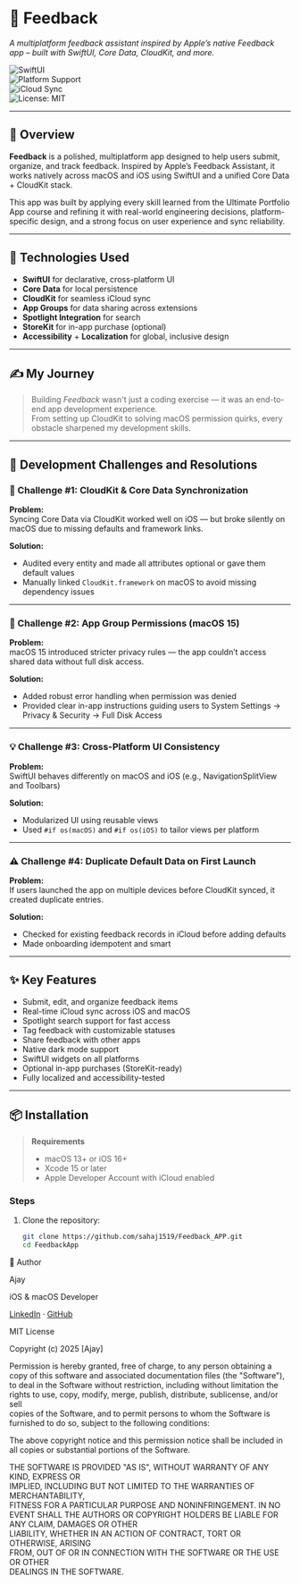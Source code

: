 







# 📨 Feedback  
*A multiplatform feedback assistant inspired by Apple’s native Feedback app – built with SwiftUI, Core Data, CloudKit, and more.*

![SwiftUI](https://img.shields.io/badge/SwiftUI-Framework-blue?logo=swift)  
![Platform Support](https://img.shields.io/badge/Platforms-iOS%20%7C%20macOS-lightgrey?logo=apple)  
![iCloud Sync](https://img.shields.io/badge/CloudKit-Enabled-brightgreen?logo=icloud)  
![License: MIT](https://img.shields.io/badge/License-MIT-yellow.svg)

---

## 🚀 Overview

**Feedback** is a polished, multiplatform app designed to help users submit, organize, and track feedback. Inspired by Apple’s Feedback Assistant, it works natively across macOS and iOS using SwiftUI and a unified Core Data + CloudKit stack.

This app was built by applying every skill learned from the Ultimate Portfolio App course and refining it with real-world engineering decisions, platform-specific design, and a strong focus on user experience and sync reliability.

---

## 🧱 Technologies Used

- **SwiftUI** for declarative, cross-platform UI
- **Core Data** for local persistence
- **CloudKit** for seamless iCloud sync
- **App Groups** for data sharing across extensions
- **Spotlight Integration** for search
- **StoreKit** for in-app purchase (optional)
- **Accessibility** + **Localization** for global, inclusive design

---

## ✍️ My Journey

> Building *Feedback* wasn't just a coding exercise — it was an end-to-end app development experience.  
> From setting up CloudKit to solving macOS permission quirks, every obstacle sharpened my development skills.

---

## 🔧 Development Challenges and Resolutions

### 🧩 Challenge #1: CloudKit & Core Data Synchronization

**Problem:**  
Syncing Core Data via CloudKit worked well on iOS — but broke silently on macOS due to missing defaults and framework links.

**Solution:**  
- Audited every entity and made all attributes optional or gave them default values  
- Manually linked `CloudKit.framework` on macOS to avoid missing dependency issues

---

### 🔐 Challenge #2: App Group Permissions (macOS 15)

**Problem:**  
macOS 15 introduced stricter privacy rules — the app couldn’t access shared data without full disk access.

**Solution:**  
- Added robust error handling when permission was denied  
- Provided clear in-app instructions guiding users to System Settings → Privacy & Security → Full Disk Access

---

### 💡 Challenge #3: Cross-Platform UI Consistency

**Problem:**  
SwiftUI behaves differently on macOS and iOS (e.g., NavigationSplitView and Toolbars)

**Solution:**  
- Modularized UI using reusable views  
- Used `#if os(macOS)` and `#if os(iOS)` to tailor views per platform

---

### ⚠️ Challenge #4: Duplicate Default Data on First Launch

**Problem:**  
If users launched the app on multiple devices before CloudKit synced, it created duplicate entries.

**Solution:**  
- Checked for existing feedback records in iCloud before adding defaults  
- Made onboarding idempotent and smart

---

## ✨ Key Features

- Submit, edit, and organize feedback items  
- Real-time iCloud sync across iOS and macOS  
- Spotlight search support for fast access  
- Tag feedback with customizable statuses  
- Share feedback with other apps  
- Native dark mode support  
- SwiftUI widgets on all platforms  
- Optional in-app purchases (StoreKit-ready)  
- Fully localized and accessibility-tested

---

## 📦 Installation

> **Requirements**  
> - macOS 13+ or iOS 16+  
> - Xcode 15 or later  
> - Apple Developer Account with iCloud enabled

### Steps

1. Clone the repository:
   ```bash
   git clone https://github.com/sahaj1519/Feedback_APP.git
   cd FeedbackApp

👤 Author

Ajay 

iOS & macOS Developer 

[LinkedIn](https://www.linkedin.com/in/ajay-sangwan-601171348) · [GitHub](https://github.com/sahaj1519)




MIT License

Copyright (c) 2025 [Ajay]

Permission is hereby granted, free of charge, to any person obtaining a copy
of this software and associated documentation files (the "Software"), to deal
in the Software without restriction, including without limitation the rights
to use, copy, modify, merge, publish, distribute, sublicense, and/or sell   
copies of the Software, and to permit persons to whom the Software is
furnished to do so, subject to the following conditions:                    

The above copyright notice and this permission notice shall be included in all
copies or substantial portions of the Software.                             

THE SOFTWARE IS PROVIDED "AS IS", WITHOUT WARRANTY OF ANY KIND, EXPRESS OR   
IMPLIED, INCLUDING BUT NOT LIMITED TO THE WARRANTIES OF MERCHANTABILITY,    
FITNESS FOR A PARTICULAR PURPOSE AND NONINFRINGEMENT. IN NO EVENT SHALL THE
AUTHORS OR COPYRIGHT HOLDERS BE LIABLE FOR ANY CLAIM, DAMAGES OR OTHER     
LIABILITY, WHETHER IN AN ACTION OF CONTRACT, TORT OR OTHERWISE, ARISING     
FROM, OUT OF OR IN CONNECTION WITH THE SOFTWARE OR THE USE OR OTHER         
DEALINGS IN THE SOFTWARE.


